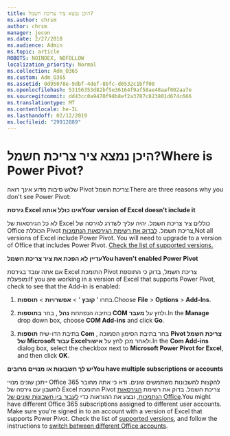 ```yaml
---
title: היכן נמצא ציר צריכת חשמל?
ms.author: chrsm
author: chrsm
manager: jecon
ms.date: 2/27/2018
ms.audience: Admin
ms.topic: article
ROBOTS: NOINDEX, NOFOLLOW
localization_priority: Normal
ms.collection: Adm_O365
ms.custom: Adm_O365
ms.assetid: 0d95078e-9dbf-4def-8bfc-d6532c1bff00
ms.openlocfilehash: 53156353d82bf5e36164f9af58ae48aaf002aa7e
ms.sourcegitcommit: dd43cc0a9470f98b8ef2a3787c823801d674c666
ms.translationtype: MT
ms.contentlocale: he-IL
ms.lasthandoff: 02/12/2019
ms.locfileid: "29912889"
---
```

# <a name="where-is-power-pivot"></a><span data-ttu-id="c5138-102">היכן נמצא ציר צריכת חשמל?</span><span class="sxs-lookup"><span data-stu-id="c5138-102">Where is Power Pivot?</span></span>

<span data-ttu-id="c5138-103">שלוש סיבות מדוע אינך רואה Pivot צריכת חשמל:</span><span class="sxs-lookup"><span data-stu-id="c5138-103">There are three reasons why you don't see Power Pivot:</span></span>
  
 <span data-ttu-id="c5138-104">**גירסת Excel אינו כולל אותה**</span><span class="sxs-lookup"><span data-stu-id="c5138-104">**Your version of Excel doesn't include it**</span></span>
  
<span data-ttu-id="c5138-p101">לא כל הגירסאות של Excel כוללים ציר צריכת חשמל. יהיה עליך לשדרג לגירסה של Office הכוללת Pivot צריכת חשמל. [לבדוק את רשימת הגירסאות הנתמכות.](https://support.office.com/article/aa64e217-4b6e-410b-8337-20b87e1c2a4b.aspx)</span><span class="sxs-lookup"><span data-stu-id="c5138-p101">Not all versions of Excel include Power Pivot. You will need to upgrade to a version of Office that includes Power Pivot. [Check the list of supported versions.](https://support.office.com/article/aa64e217-4b6e-410b-8337-20b87e1c2a4b.aspx)</span></span>
  
 <span data-ttu-id="c5138-108">**עדיין לא הפכת את ציר צריכת חשמל**</span><span class="sxs-lookup"><span data-stu-id="c5138-108">**You haven't enabled Power Pivot**</span></span>
  
<span data-ttu-id="c5138-109">אם אתה עובד בגירסת Excel התומכת Pivot צריכת חשמל, בדוק כי התוספת מופעלת:</span><span class="sxs-lookup"><span data-stu-id="c5138-109">If you are working in a version of Excel that supports Power Pivot, check to see that the Add-in is enabled:</span></span>
  
1. <span data-ttu-id="c5138-110">בחרו ' **קובץ** ' \> **אפשרויות** \> **תוספות**.</span><span class="sxs-lookup"><span data-stu-id="c5138-110">Choose **File** \> **Options** \> **Add-Ins**.</span></span>
    
2. <span data-ttu-id="c5138-111">בתיבה הנפתחת **נהל** , בחר **בתוספות COM** ולחץ על **מעבר**.</span><span class="sxs-lookup"><span data-stu-id="c5138-111">In the **Manage** drop down box, choose **COM Add-ins** and click **Go**.</span></span>
    
3. <span data-ttu-id="c5138-112">בתיבת הדו-שיח **תוספות Com** , בחר בתיבת הסימון הסמוכה **Pivot צריכת חשמל של Microsoft עבור Excel**ולאחר מכן לחץ על **אישור**.</span><span class="sxs-lookup"><span data-stu-id="c5138-112">In the **Com Add-ins** dialog box, select the checkbox next to **Microsoft Power Pivot for Excel**, and then click **OK**.</span></span> 
    
 <span data-ttu-id="c5138-113">**יש לך חשבונות או מנויים מרובים**</span><span class="sxs-lookup"><span data-stu-id="c5138-113">**You have multiple subscriptions or accounts**</span></span>
  
<span data-ttu-id="c5138-p102">ייתכן שונים מנויי Office 365 להקצות לחשבונות משתמשים שונים. ודא כי אתה מחובר לחשבון עם גירסה של Excel התומכת Pivot צריכת חשמל. בדוק את רשימת [הגירסאות הנתמכות](https://support.office.com/article/aa64e217-4b6e-410b-8337-20b87e1c2a4b.aspx), ובצע את ההוראות כדי [לעבור בין חשבונות שונים של Office](https://support.office.com/article/b9582171-fd1f-4284-9846-bdd72bb28426.aspx#BKMK_WebSwitchAccounts).</span><span class="sxs-lookup"><span data-stu-id="c5138-p102">You might have different Office 365 subscriptions assigned to different user accounts. Make sure you're signed in to an account with a version of Excel that supports Power Pivot. Check the list of [supported versions](https://support.office.com/article/aa64e217-4b6e-410b-8337-20b87e1c2a4b.aspx), and follow the instructions to [switch between different Office accounts](https://support.office.com/article/b9582171-fd1f-4284-9846-bdd72bb28426.aspx#BKMK_WebSwitchAccounts).</span></span>
  

